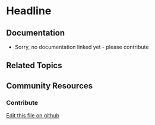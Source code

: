 # Headline

## Documentation

* Sorry, no documentation linked yet - please contribute

## Related Topics


## Community Resources


### Contribute

[Edit this file on github](https://github.com/olafk/controlpanel-documentation-docs/blob/master/md/73en/com_liferay_document_library_web_portlet_DLAdminPortlet/file_entry_types.md)
